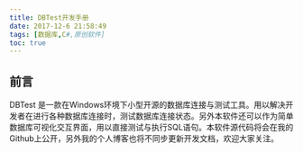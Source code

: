 ```yaml
---
title: DBTest开发手册
date: 2017-12-6 21:58:49
tags: [数据库,C#,原创软件]
toc: true
---
```


## 前言

DBTest 是一款在Windows环境下小型开源的数据库连接与测试工具。用以解决开发者在进行各种数据库连接时，测试数据库连接状态。另外本软件还可以作为简单数据库可视化交互界面，用以直接测试与执行SQL语句。本软件源代码将会在我的Github上公开，另外我的个人博客也将不同步更新开发文档，欢迎大家关注。



